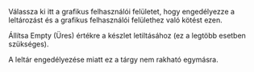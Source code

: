 Válassza ki itt a grafikus felhasználói felületet, hogy engedélyezze a leltározást és a grafikus felhasználói felülethez való kötést ezen.

Állítsa Empty (Üres) értékre a készlet letiltásához (ez a legtöbb esetben szükséges).

A leltár engedélyezése miatt ez a tárgy nem rakható egymásra.